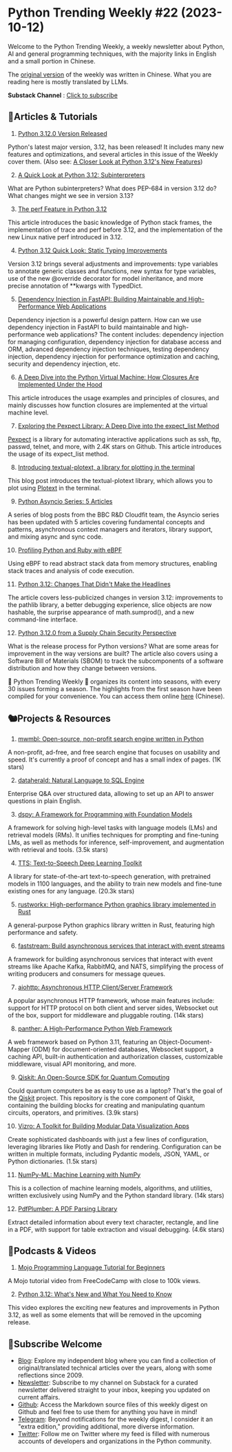 # Python Trending Weekly #22 (2023-10-12)

Welcome to the Python Trending Weekly, a weekly newsletter about Python, AI and general programming techniques, with the majority links in English and a small portion in Chinese. 

The [original version](https://pythoncat.top/posts/2023-10-12-weekly) of the weekly  was written in Chinese. What you are reading here is mostly translated by LLMs. 

**Substack Channel** : [Click to subscribe](https://pythoncat.substack.com/s/python-trending-weekly) 

## 🦄Articles & Tutorials

1. [Python 3.12.0 Version Released](https://www.python.org/downloads/release/python-3120/)

Python's latest major version, 3.12, has been released! It includes many new features and optimizations, and several articles in this issue of the Weekly cover them. (Also see: [A Closer Look at Python 3.12's New Features](https://realpython.com/python312-new-features/))

2. [A Quick Look at Python 3.12: Subinterpreters](https://realpython.com/python312-subinterpreters/)

What are Python subinterpreters? What does PEP-684 in version 3.12 do? What changes might we see in version 3.13?

3. [The perf Feature in Python 3.12](https://www.manjusaka.blog/posts/2023/10/05/the-perf-feature-python-312/)

This article introduces the basic knowledge of Python stack frames, the implementation of trace and perf before 3.12, and the implementation of the new Linux native perf introduced in 3.12.

4. [Python 3.12 Quick Look: Static Typing Improvements](https://realpython.com/python312-typing/)

Version 3.12 brings several adjustments and improvements: type variables to annotate generic classes and functions, new syntax for type variables, use of the new @override decorator for model inheritance, and more precise annotation of \*\*kwargs with TypedDict.

5. [Dependency Injection in FastAPI: Building Maintainable and High-Performance Web Applications](https://juejin.cn/post/7283461184514572349)

Dependency injection is a powerful design pattern. How can we use dependency injection in FastAPI to build maintainable and high-performance web applications? The content includes: dependency injection for managing configuration, dependency injection for database access and ORM, advanced dependency injection techniques, testing dependency injection, dependency injection for performance optimization and caching, security and dependency injection, etc.

6. [A Deep Dive into the Python Virtual Machine: How Closures Are Implemented Under the Hood](https://juejin.cn/post/7286670786563244090)

This article introduces the usage examples and principles of closures, and mainly discusses how function closures are implemented at the virtual machine level.

7. [Exploring the Pexpect Library: A Deep Dive into the expect_list Method](https://juejin.cn/post/7287418444647677986)

[Pexpect](https://github.com/pexpect/pexpect) is a library for automating interactive applications such as ssh, ftp, passwd, telnet, and more, with 2.4K stars on Github. This article introduces the usage of its expect_list method.

8. [Introducing textual-plotext, a library for plotting in the terminal](https://textual.textualize.io/blog/2023/10/04/announcing-textual-plotext/)

This blog post introduces the textual-plotext library, which allows you to plot using [Plotext](https://github.com/piccolomo/plotext) in the terminal.

9. [Python Asyncio Series: 5 Articles](https://bbc.github.io/cloudfit-public-docs/)

A series of blog posts from the BBC R&D Cloudfit team, the Asyncio series has been updated with 5 articles covering fundamental concepts and patterns, asynchronous context managers and iterators, library support, and mixing async and sync code.

10. [Profiling Python and Ruby with eBPF](https://www.polarsignals.com/blog/posts/2023/10/04/profiling-python-and-ruby-with-ebpf)

Using eBPF to read abstract stack data from memory structures, enabling stack traces and analysis of code execution.

11. [Python 3.12: Changes That Didn't Make the Headlines](https://www.bitecode.dev/p/python-312-what-didnt-make-the-headlines)

The article covers less-publicized changes in version 3.12: improvements to the pathlib library, a better debugging experience, slice objects are now hashable, the surprise appearance of math.sumprod(), and a new command-line interface.

12. [Python 3.12.0 from a Supply Chain Security Perspective](https://sethmlarson.dev/security-developer-in-residence-weekly-report-13)

What is the release process for Python versions? What are some areas for improvement in the way versions are built? The article also covers using a Software Bill of Materials (SBOM) to track the subcomponents of a software distribution and how they change between versions.

🎁 Python Trending Weekly 🎁 organizes its content into seasons, with every 30 issues forming a season. The highlights from the first season have been compiled for your convenience. You can access them online [here](https://pythoncat.top/posts/2023-12-11-weekly) (Chinese).

## 🐿️Projects & Resources

1. [mwmbl: Open-source, non-profit search engine written in Python](https://github.com/mwmbl/mwmbl)

A non-profit, ad-free, and free search engine that focuses on usability and speed. It's currently a proof of concept and has a small index of pages. (1K stars)

2. [dataherald: Natural Language to SQL Engine](https://github.com/Dataherald/dataherald)

Enterprise Q&A over structured data, allowing to set up an API to answer questions in plain English.

3. [dspy: A Framework for Programming with Foundation Models](https://github.com/stanfordnlp/dspy)

A framework for solving high-level tasks with language models (LMs) and retrieval models (RMs). It unifies techniques for prompting and fine-tuning LMs, as well as methods for inference, self-improvement, and augmentation with retrieval and tools. (3.5k stars)

4. [TTS: Text-to-Speech Deep Learning Toolkit](https://github.com/coqui-ai/TTS)

A library for state-of-the-art text-to-speech generation, with pretrained models in 1100 languages, and the ability to train new models and fine-tune existing ones for any language. (20.3k stars)

5. [rustworkx: High-performance Python graphics library implemented in Rust](https://github.com/Qiskit/rustworkx)

A general-purpose Python graphics library written in Rust, featuring high performance and safety.

6. [faststream: Build asynchronous services that interact with event streams](https://github.com/airtai/faststream)

A framework for building asynchronous services that interact with event streams like Apache Kafka, RabbitMQ, and NATS, simplifying the process of writing producers and consumers for message queues.

7. [aiohttp: Asynchronous HTTP Client/Server Framework](https://github.com/aio-libs/aiohttp)

A popular asynchronous HTTP framework, whose main features include: support for HTTP protocol on both client and server sides, Websocket out of the box, support for middleware and pluggable routing. (14k stars)

8. [panther: A High-Performance Python Web Framework](https://github.com/AliRn76/Panther)

A web framework based on Python 3.11, featuring an Object-Document-Mapper (ODM) for document-oriented databases, Websocket support, a caching API, built-in authentication and authorization classes, customizable middleware, visual API monitoring, and more.

9. [Qiskit: An Open-Source SDK for Quantum Computing](https://github.com/Qiskit/qiskit)

Could quantum computers be as easy to use as a laptop? That's the goal of the [Qiskit](https://qiskit.org/documentation/) project. This repository is the core component of Qiskit, containing the building blocks for creating and manipulating quantum circuits, operators, and primitives. (3.9k stars)

10. [Vizro: A Toolkit for Building Modular Data Visualization Apps](https://github.com/mckinsey/vizro)

Create sophisticated dashboards with just a few lines of configuration, leveraging libraries like Plotly and Dash for rendering. Configuration can be written in multiple formats, including Pydantic models, JSON, YAML, or Python dictionaries. (1.5k stars)

11. [NumPy-ML: Machine Learning with NumPy](https://github.com/ddbourgin/numpy-ml)

This is a collection of machine learning models, algorithms, and utilities, written exclusively using NumPy and the Python standard library. (14k stars)

12. [PdfPlumber: A PDF Parsing Library](https://github.com/jsvine/pdfplumber)

Extract detailed information about every text character, rectangle, and line in a PDF, with support for table extraction and visual debugging. (4.6k stars)

## 🐢Podcasts & Videos

1. [Mojo Programming Language Tutorial for Beginners](https://www.youtube.com/watch?v=5Sm9IVMet9c)

A Mojo tutorial video from FreeCodeCamp with close to 100k views.

2. [Python 3.12: What's New and What You Need to Know](https://www.youtube.com/watch?v=udHmeAmOlbI)

This video explores the exciting new features and improvements in Python 3.12, as well as some elements that will be removed in the upcoming release.

## 🐼Subscribe Welcome

- [Blog](https://pythoncat.top): Explore my independent blog where you can find a collection of original/translated technical articles over the years, along with some reflections since 2009.
- [Newsletter](https://pythoncat.substack.com/s/python-trending-weekly): Subscribe to my channel on Substack for a curated newsletter delivered straight to your inbox, keeping you updated on current affairs.
- [Github](https://github.com/chinesehuazhou/python-weekly): Access the Markdown source files of this weekly digest on Github and feel free to use them for anything you have in mind!
- [Telegram](https://t.me/pythontrendingweekly): Beyond notifications for the weekly digest, I consider it an "extra edition," providing additional, more diverse information.
- [Twitter](https://twitter.com/chinesehuazhou): Follow me on Twitter where my feed is filled with numerous accounts of developers and organizations in the Python community.